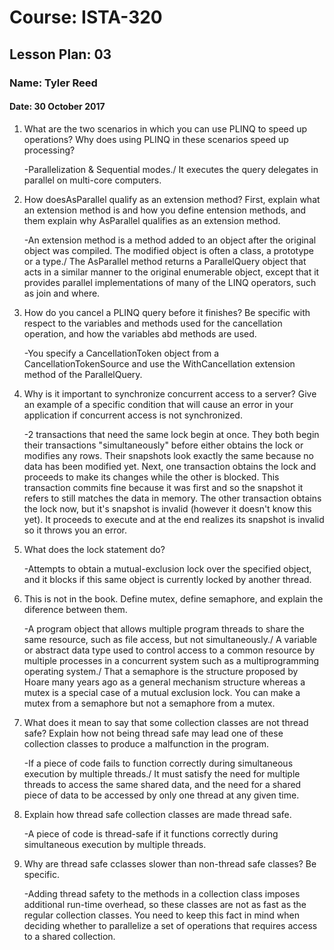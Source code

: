 # Course: ISTA-320
## Lesson Plan: 03
### Name: Tyler Reed
#### Date: 30 October 2017

1. What are the two scenarios in which you can use PLINQ to speed up operations? Why does using
PLINQ in these scenarios speed up processing?

	-Parallelization & Sequential modes./ It executes the query delegates in parallel on multi-core computers. 
1. How doesAsParallel qualify as an extension method? First, explain what an extension method is and
how you define entension methods, and them explain why AsParallel qualifies as an extension method.

	-An extension method is a method added to an object after the original object was compiled. The modified object is often a class, a prototype or a type./ The AsParallel method returns a ParallelQuery object that acts in a similar manner to the original enumerable object, except that it provides parallel implementations of many of the LINQ operators, such as join and where. 
1. How do you cancel a PLINQ query before it finishes? Be specific with respect to the variables and
methods used for the cancellation operation, and how the variables abd methods are used.

	-You specify a CancellationToken object from a CancellationTokenSource and use the WithCancellation extension method of the ParallelQuery.
1. Why is it important to synchronize concurrent access to a server? Give an example of a specific
condition that will cause an error in your application if concurrent access is not synchronized.

	-2 transactions that need the same lock begin at once. They both begin their transactions "simultaneously" before either obtains the lock or modifies any rows. Their snapshots look exactly the same because no data has been modified yet. Next, one transaction obtains the lock and proceeds to make its changes while the other is blocked. This transaction commits fine because it was first and so the snapshot it refers to still matches the data in memory. The other transaction obtains the lock now, but it's snapshot is invalid (however it doesn't know this yet). It proceeds to execute and at the end realizes its snapshot is invalid so it throws you an error.
1. What does the lock statement do?

	-Attempts to obtain a mutual-exclusion lock over the specified object, and it blocks if this same object is currently locked by another thread.
1. This is not in the book. Define mutex, define semaphore, and explain the diference between them.

	-A program object that allows multiple program threads to share the same resource, such as file access, but not simultaneously./ A variable or abstract data type used to control access to a common resource by multiple processes in a concurrent system such as a multiprogramming operating system./ That a semaphore is the structure proposed by Hoare many years ago as a general mechanism structure whereas a mutex is a special case of a mutual exclusion lock. You can make a mutex from a semaphore but not a semaphore from a mutex.
1. What does it mean to say that some collection classes are not thread safe? Explain how not being
thread safe may lead one of these collection classes to produce a malfunction in the program.

	-If a piece of code fails to function correctly during simultaneous execution by multiple threads./ It must satisfy the need for multiple threads to access the same shared data, and the need for a shared piece of data to be accessed by only one thread at any given time.
1. Explain how thread safe collection classes are made thread safe.

	-A piece of code is thread-safe if it functions correctly during simultaneous execution by multiple threads.
1. Why are thread safe cclasses slower than non-thread safe classes? Be specific.

	-Adding thread safety to the methods in a collection class imposes additional run-time overhead, so these classes are not as fast as the regular collection classes. You need to keep this fact in mind when deciding whether to parallelize a set of operations that requires access to a shared collection.
